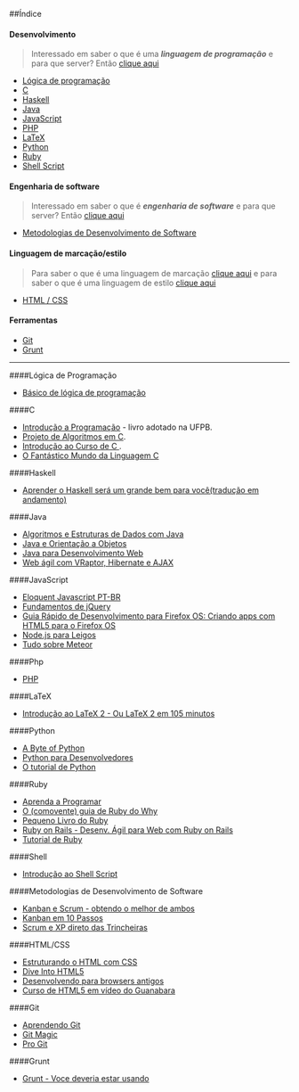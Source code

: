 ##Índice
#### Desenvolvimento
> Interessado em saber o que é uma ***linguagem de programação*** e para que server? Então [clique aqui](http://pt.wikipedia.org/wiki/Linguagem_de_programa%C3%A7%C3%A3o)

* [Lógica de programação](#lógica-de-programação)
* [C](#c)
* [Haskell](#haskell)
* [Java](#java)
* [JavaScript](#javascript)
* [PHP](#php)
* [LaTeX](#latex)
* [Python](#python)
* [Ruby](#ruby)
* [Shell Script](#shell)

#### Engenharia de software
> Interessado em saber o que é ***engenharia de software*** e para que server? Então [clique aqui](http://pt.wikipedia.org/wiki/Engenharia_de_software)

* [Metodologias de Desenvolvimento de Software](#metodologias-de-desenvolvimento-de-software)

#### Linguagem de marcação/estilo
> Para saber o que é uma linguagem de marcação [clique aqui](http://pt.wikipedia.org/wiki/Linguagem_de_marca%C3%A7%C3%A3o) e para saber o que é uma linguagem de estilo [clique aqui](http://pt.wikipedia.org/wiki/Cascading_Style_Sheets)

* [HTML / CSS](#html--css)

#### Ferramentas
* [Git](#git)
* [Grunt](#grunt)

- - -

####Lógica de Programação
* [Básico de lógica de programação](http://www.inf.ufsc.br/~vania/teaching/ine5231/Logica.pdf)

####C
* [Introdução a Programação](https://github.com/edusantana/introducao-a-programacao-livro/releases) - livro adotado na UFPB.
* [Projeto de Algoritmos em C](http://www.ime.usp.br/~pf/algoritmos/).
* [Introdução ao Curso de C ](http://www.ic.unicamp.br/~mc102/introducao-ao-curso-de-c.html).
* [O Fantástico Mundo da Linguagem C](https://fiorix.wordpress.com/2014/04/12/livro-sobre-c-e-linux/)

####Haskell
* [Aprender o Haskell será um grande bem para você(tradução em andamento)](https://github.com/taylorrf/learnhaskell)

####Java
* [Algoritmos e Estruturas de Dados com Java](http://www.caelum.com.br/apostila-java-estrutura-dados/)
* [Java e Orientação a Objetos](http://www.caelum.com.br/apostila-java-orientacao-objetos/)
* [Java para Desenvolvimento Web](http://www.caelum.com.br/apostila-java-web/)
* [Web ágil com VRaptor, Hibernate e AJAX](http://www.caelum.com.br/apostila-vraptor-hibernate/)

####JavaScript
* [Eloquent Javascript PT-BR](https://leanpub.com/eloquentejavascript)
* [Fundamentos de jQuery](http://herberthamaral.com/posts/2013-02-25-sobre-o-jquery-fundamentals.html)
* [Guia Rápido de Desenvolvimento para Firefox OS: Criando apps com HTML5 para o Firefox OS](https://leanpub.com/guiarapidofirefoxos)
* [Node.js para Leigos](http://udgwebdev.com/nodejs)
* [Tudo sobre Meteor](http://udgwebdev.com/meteor)

####Php
* [PHP](http://www.etelg.com.br/paginaete/downloads/informatica/php.pdf)

####LaTeX
* [Introdução ao LaTeX 2 - Ou LaTeX 2 em 105 minutos](http://ctan.org/pkg/lshort-portuguese-br)

####Python
* [A Byte of Python](http://rodrigoamaral.net/a-byte-of-python/)
* [Python para Desenvolvedores](http://ark4n.files.wordpress.com/2010/01/python_para_desenvolvedores_2ed.pdf)
* [O tutorial de Python](http://turing.com.br/pydoc/2.7/tutorial/)

####Ruby
* [Aprenda a Programar](http://aprendaaprogramar.rubyonrails.com.br)
* [O (comovente) guia de Ruby do Why](http://why.carlosbrando.com/)
* [Pequeno Livro do Ruby](http://www.sismicro.com.br/ruby/Pequeno-Livro-do-Ruby.php)
* [Ruby on Rails - Desenv. Ágil para Web com Ruby on Rails](http://www.caelum.com.br/apostila-ruby-on-rails/)
* [Tutorial de Ruby](http://dl.dropbox.com/u/1482800/eustaquiorangel.com/tutorialruby.pdf)

####Shell
* [Introdução ao Shell Script](http://aurelio.net/shell/apostila-introducao-shell.pdf)

####Metodologias de Desenvolvimento de Software
* [Kanban e Scrum - obtendo o melhor de ambos](http://www.infoq.com/br/minibooks/kanban-scrum-minibook)
* [Kanban em 10 Passos](http://www.infoq.com/br/minibooks/priming-kanban-jesper-boeg)
* [Scrum e XP direto das Trincheiras](http://www.infoq.com/br/minibooks/scrum-xp-from-the-trenches)

####HTML/CSS
* [Estruturando o HTML com CSS](http://pt-br.learnlayout.com/)
* [Dive Into HTML5](http://diveintohtml5.com.br/)
* [Desenvolvendo para browsers antigos](http://tableless.com.br/browsers-antigos-guerra-contra-o-terror/)
* [Curso de HTML5 em vídeo do Guanabara](http://www.youtube.com/playlist?list=PLHz_AreHm4dlAnJ_jJtV29RFxnPHDuk9o)
 
####Git
* [Aprendendo Git](http://www.slideshare.net/bismarckjunior/aprendendo-git)
* [Git Magic](http://www-cs-students.stanford.edu/~blynn/gitmagic/intl/pt_br/)
* [Pro Git](http://git-scm.com/book/pt-br)

####Grunt
* [Grunt - Voce deveria estar usando](http://tableless.com.br/grunt-voce-deveria-estar-usando/)
